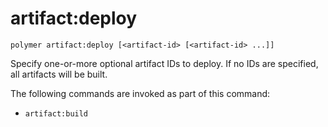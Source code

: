 # artifact:deploy

```shell
polymer artifact:deploy [<artifact-id> [<artifact-id> ...]]
```

Specify one-or-more optional artifact IDs to deploy. If no IDs are specified, all artifacts will be built.

The following commands are invoked as part of this command:

- `artifact:build`
